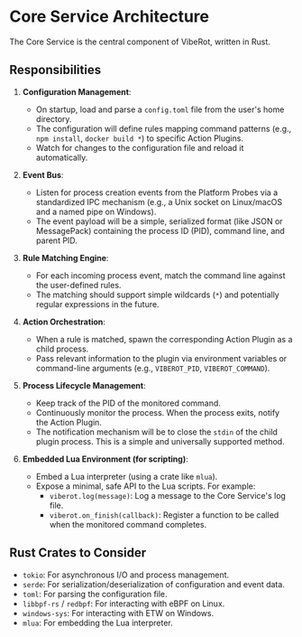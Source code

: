 # Core Service Architecture

The Core Service is the central component of VibeRot, written in Rust.

## Responsibilities

1.  **Configuration Management**:
    - On startup, load and parse a `config.toml` file from the user's home directory.
    - The configuration will define rules mapping command patterns (e.g., `npm install`, `docker build *`) to specific Action Plugins.
    - Watch for changes to the configuration file and reload it automatically.

2.  **Event Bus**:
    - Listen for process creation events from the Platform Probes via a standardized IPC mechanism (e.g., a Unix socket on Linux/macOS and a named pipe on Windows).
    - The event payload will be a simple, serialized format (like JSON or MessagePack) containing the process ID (PID), command line, and parent PID.

3.  **Rule Matching Engine**:
    - For each incoming process event, match the command line against the user-defined rules.
    - The matching should support simple wildcards (`*`) and potentially regular expressions in the future.

4.  **Action Orchestration**:
    - When a rule is matched, spawn the corresponding Action Plugin as a child process.
    - Pass relevant information to the plugin via environment variables or command-line arguments (e.g., `VIBEROT_PID`, `VIBEROT_COMMAND`).

5.  **Process Lifecycle Management**:
    - Keep track of the PID of the monitored command.
    - Continuously monitor the process. When the process exits, notify the Action Plugin.
    - The notification mechanism will be to close the `stdin` of the child plugin process. This is a simple and universally supported method.

6.  **Embedded Lua Environment (for scripting)**:
    - Embed a Lua interpreter (using a crate like `mlua`).
    - Expose a minimal, safe API to the Lua scripts. For example:
        - `viberot.log(message)`: Log a message to the Core Service's log file.
        - `viberot.on_finish(callback)`: Register a function to be called when the monitored command completes.

## Rust Crates to Consider

- `tokio`: For asynchronous I/O and process management.
- `serde`: For serialization/deserialization of configuration and event data.
- `toml`: For parsing the configuration file.
- `libbpf-rs` / `redbpf`: For interacting with eBPF on Linux.
- `windows-sys`: For interacting with ETW on Windows.
- `mlua`: For embedding the Lua interpreter.
